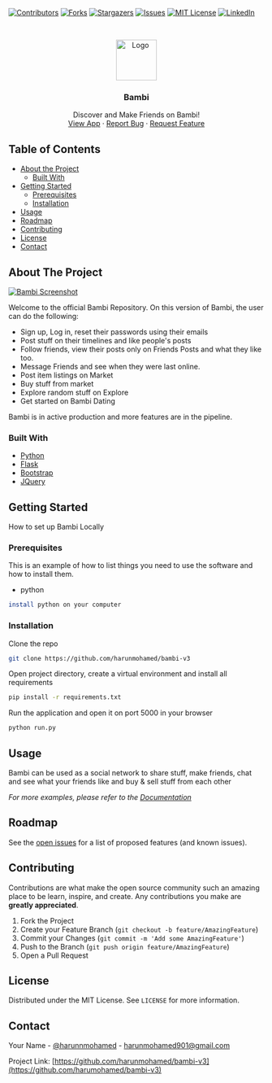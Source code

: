 

[![Contributors][contributors-shield]][contributors-url]
[![Forks][forks-shield]][forks-url]
[![Stargazers][stars-shield]][stars-url]
[![Issues][issues-shield]][issues-url]
[![MIT License][license-shield]][license-url]
[![LinkedIn][linkedin-shield]][linkedin-url]



<!-- PROJECT LOGO -->
<br />
<p align="center">
  <a href="https://github.com/harunmohamed/bambi-v3">
    <img src="static/profile_pics/logo.svg" alt="Logo" width="80" height="80">
  </a>

  <h3 align="center">Bambi</h3>

  <p align="center">
    Discover and Make Friends on Bambi!
    <br />
    <a href="https://bambi.app">View App</a>
    ·
    <a href="https://bambi.app/m/harun">Report Bug</a>
    ·
    <a href="https://bambi.app/m/harun">Request Feature</a>
  </p>
</p>



<!-- TABLE OF CONTENTS -->
## Table of Contents

* [About the Project](#about-the-project)
  * [Built With](#built-with)
* [Getting Started](#getting-started)
  * [Prerequisites](#prerequisites)
  * [Installation](#installation)
* [Usage](#usage)
* [Roadmap](#roadmap)
* [Contributing](#contributing)
* [License](#license)
* [Contact](#contact)



<!-- ABOUT THE PROJECT -->
## About The Project

[![Bambi Screenshot][product-screenshot]](https://bambi.app)

Welcome to the official Bambi Repository. On this version of Bambi, the user can do the following:

* Sign up, Log in, reset their passwords using their emails
* Post stuff on their timelines and like people's posts
* Follow friends, view their posts only on Friends Posts and what they like too.
* Message Friends and see when they were last online.
* Post item listings on Market
* Buy stuff from market
* Explore random stuff on Explore
* Get started on Bambi Dating

Bambi is in active production and more features are in the pipeline.

### Built With
* [Python](https://python.org)
* [Flask](https://flask.palletsprojects.com/en/1.1.x/)
* [Bootstrap](https://getbootstrap.com)
* [JQuery](https://jquery.com)




<!-- GETTING STARTED -->
## Getting Started

How to set up Bambi Locally

### Prerequisites

This is an example of how to list things you need to use the software and how to install them.
* python
```sh
install python on your computer
```

### Installation


Clone the repo
```sh
git clone https://github.com/harunmohamed/bambi-v3
```

Open project directory, create a virtual environment and install all requirements
```sh
pip install -r requirements.txt
```

Run the application and open it on port 5000 in your browser
```sh
python run.py
```


<!-- USAGE EXAMPLES -->
## Usage

Bambi can be used as a social network to share stuff, make friends, chat and see what your friends like and buy & sell stuff from each other

_For more examples, please refer to the [Documentation](https://bambi.app)_



<!-- ROADMAP -->
## Roadmap

See the [open issues](https://github.com/harunmohamed/bambi-v3/issues) for a list of proposed features (and known issues).



<!-- CONTRIBUTING -->
## Contributing

Contributions are what make the open source community such an amazing place to be learn, inspire, and create. Any contributions you make are **greatly appreciated**.

1. Fork the Project
2. Create your Feature Branch (`git checkout -b feature/AmazingFeature`)
3. Commit your Changes (`git commit -m 'Add some AmazingFeature'`)
4. Push to the Branch (`git push origin feature/AmazingFeature`)
5. Open a Pull Request



<!-- LICENSE -->
## License

Distributed under the MIT License. See `LICENSE` for more information.



<!-- CONTACT -->
## Contact

Your Name - [@harunnmohamed](https://twitter.com/harunnmohamed) - harunmohamed901@gmail.com

Project Link: [https://github.com/harunmohamed/bambi-v3](https://github.com/harumohamed/bambi-v3)






<!-- MARKDOWN LINKS & IMAGES -->
<!-- https://www.markdownguide.org/basic-syntax/#reference-style-links -->
[contributors-shield]: https://img.shields.io/github/contributors/harunmohamed/bambi-v3.svg?style=flat-square
[contributors-url]: https://github.com/harunmohamed/bambi-v3/graphs/contributors
[forks-shield]: https://img.shields.io/github/forks/harunmohamed/bambi-v3.svg?style=flat-square
[forks-url]: https://github.com/harunmohamed/bambi-v3/network/members
[stars-shield]: https://img.shields.io/github/stars/harunmohamed/bambi-v3.svg?style=flat-square
[stars-url]: https://github.com/harunmohamed/bambi-v3/stargazers
[issues-shield]: https://img.shields.io/github/issues/harunmohamed/bambi-v3.svg?style=flat-square
[issues-url]: https://github.com/harunmohamed/bambi-v3/issues
[license-shield]: https://img.shields.io/github/license/harunmohamed/bambi-v3.svg?style=flat-square
[license-url]: https://github.com/harunmohamed/bambi-v3/blob/master/LICENSE.txt
[linkedin-shield]: https://img.shields.io/badge/-LinkedIn-black.svg?style=flat-square&logo=linkedin&colorB=555
[linkedin-url]: https://linkedin.com/in/harunmohamed
[product-screenshot]: https://miro.medium.com/max/1366/1*ArqBw4L0bhT9YoM1tsHsrQ.png
